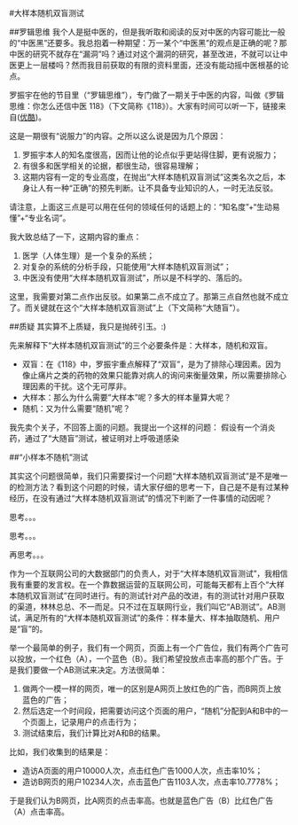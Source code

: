 #大样本随机双盲测试

##罗辑思维
我个人是挺中医的，但是我听取和阅读的反对中医的内容可能比一般的“中医黑”还要多。我总抱着一种期望：万一某个“中医黑”的观点是正确的呢？那中医的研究不就存在“漏洞”吗？通过对这个漏洞的研究，甚至改进，不就可以让中医更上一层楼吗？然而我目前获取的有限的资料里面，还没有能动摇中医根基的论点。

罗振宇在他的节目里（“罗辑思维”），专门做了一期关于中医的内容，叫做《罗辑思维：你怎么还信中医 118》（下文简称《118》）。大家有时间可以听一下，链接来自([优酷](https://v.youku.com/v_show/id_XOTQwMTQ2NTcy.html))。

这是一期很有“说服力”的内容。之所以这么说是因为几个原因：

1. 罗振宇本人的知名度很高，因而让他的论点似乎更站得住脚，更有说服力；
2. 有很多和医学相关的论据，都很生动，很容易理解；
3. 这期内容有一定的专业高度，在抛出“大样本随机双盲测试”这类名次之后，本身让人有一种“正确”的预先判断。让不具备专业知识的人，一时无法反驳。

请注意，上面这三点是可以用在任何的领域任何的话题上的：“知名度”+“生动易懂”+“专业名词”。


我大致总结了一下，这期内容的重点：

1. 医学（人体生理）是一个复杂的系统；
2. 对复杂的系统的分析手段，只能使用“大样本随机双盲测试”；
3. 中医没有使用“大样本随机双盲测试”，所以是不科学的、落后的。

这里，我需要对第二点作出反驳。如果第二点不成立了。那第三点自然也就不成立了。而关键就在这个“大样本随机双盲测试”上（下文简称“大随盲”）。

##质疑
其实算不上质疑，我只是抛砖引玉。:)

先来解释下“大样本随机双盲测试”的三个必要条件是：大样本，随机和双盲。

* 双盲：在《118》中，罗振宇重点解释了“双盲”，是为了排除心理因素。因为像止痛片之类的药物的效果只能靠对病人的询问来衡量效果，所以需要排除心理因素的干扰。这个无可厚非。
* 大样本：那么为什么需要”大样本”呢？多大的样本量算大呢？
* 随机：又为什么需要“随机”呢？

我先卖个关子，不回答上面的问题。我提出一个这样的问题：
假设有一个消炎药，通过了“大随盲”测试，被证明对上呼吸道感染




##“小样本不随机”测试

其实这个问题很简单，我们只需要探讨一个问题“大样本随机双盲测试”是不是唯一的检测方法？看到这个问题的时候，请大家仔细的思考一下，自己是不是有过某种经历，在没有通过“大样本随机双盲测试”的情况下判断了一件事情的动因呢？

思考。。。

思考。。。

再思考。。。








作为一个互联网公司的大数据部门的负责人，对于“大样本随机双盲测试”，我相信我有重要的发言权。在一个靠数据运营的互联网公司，可能每天都有上百个“大样本随机双盲测试”在同时进行。有的测试针对产品的改进，有的测试针对用户获取的渠道，林林总总、不一而足。只不过在互联网行业，我们叫它“AB测试”。AB测试，满足所有的“大样本随机双盲测试”的条件：样本量大、样本抽取随机、用户是“盲”的。

举一个最简单的例子，我们有一个网页，页面上有一个广告位，我们有两个广告可以投放，一个红色（A），一个蓝色（B）。我们希望投放点击率高的那个广告。于是我们要做一个AB测试来决定。方法很简单：

1. 做两个一模一样的网页，唯一的区别是A网页上放红色的广告，而B网页上放蓝色的广告；
2. 然后选定一个时间段，把需要访问这个页面的用户，“随机”分配到A和B中的一个页面上，记录用户的点击行为；
3. 测试结束后，我们计算比对A和B的结果。

比如，我们收集到的结果是：

* 造访A页面的用户10000人次，点击红色广告1000人次，点击率10%；
* 造访B网页的用户10234人次，点击蓝色广告1103人次，点击率10.7778%；

于是我们认为B网页，比A网页的点击率高。也就是蓝色广告（B）比红色广告（A）点击率高。



